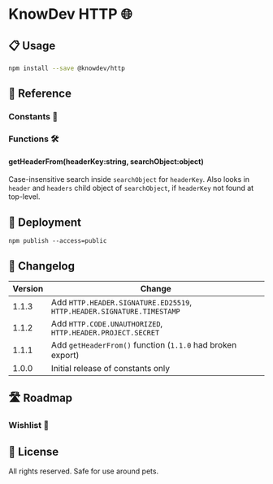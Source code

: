 # KnowDev HTTP 🌐

## 📋 Usage

``` bash
npm install --save @knowdev/http
```

## 📖 Reference

### Constants 💬

### Functions 🛠

#### getHeaderFrom(headerKey:string, searchObject:object)

Case-insensitive search inside `searchObject` for `headerKey`.  Also looks in `header` and `headers` child object of `searchObject`, if `headerKey` not found at top-level.

## 🚀 Deployment

`npm publish --access=public`

## 📝 Changelog

| Version | Change |
| ------- | ------ |
| 1.1.3   | Add `HTTP.HEADER.SIGNATURE.ED25519`, `HTTP.HEADER.SIGNATURE.TIMESTAMP` |
| 1.1.2   | Add `HTTP.CODE.UNAUTHORIZED`, `HTTP.HEADER.PROJECT.SECRET` |
| 1.1.1   | Add `getHeaderFrom()` function (`1.1.0` had broken export) |
| 1.0.0   | Initial release of constants only |

## 🛣 Roadmap

### Wishlist 🌠

## 📜 License

All rights reserved. Safe for use around pets.
